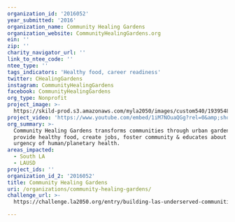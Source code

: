 ```yaml
---
organization_id: '2016052'
year_submitted: '2016'
organization_name: Community Healing Gardens
organization_website: CommunityHealingGardens.org
ein: ''
zip: ''
charity_navigator_url: ''
link_to_ntee_code: ''
ntee_type: ''
tags_indicators: 'Healthy food, career readiness'
twitter: CHealingGardens
instagram: CommunityHealingGardens
facebook: CommunityHealingGardens
org_type: Nonprofit
project_image: >-
  https://skild-prod.s3.amazonaws.com/myla2050/images/custom540/1939548316741-team90.jpg
project_video: 'https://www.youtube.com/embed/1iM7NOuaQGg?rel=0&amp;showinfo=0'
org_summary: >-
  Community Healing Gardens transforms communities through urban gardens that
  provide healthy food, create jobs, foster community & educates about the
  urgency of human/planetary health.
areas_impacted:
  - South LA
  - LAUSD
project_ids: ''
organization_id_2: '2016052'
title: Community Healing Gardens
uri: /organizations/community-healing-gardens/
challenge_url: >-
  https://challenge.la2050.org/entry/building-las-underserved-communities-from-the-ground-up!

---
```

